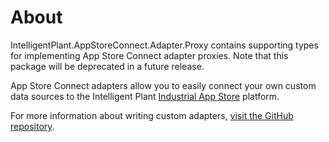 ﻿# About

IntelligentPlant.AppStoreConnect.Adapter.Proxy contains supporting types for implementing App Store Connect adapter proxies. Note that this package will be deprecated in a future release.

App Store Connect adapters allow you to easily connect your own custom data sources to the Intelligent Plant [Industrial App Store](https://appstore.intelligentplant.com/) platform.

For more information about writing custom adapters, [visit the GitHub repository](https://github.com/intelligentplant/AppStoreConnect.Adapters/).
